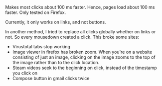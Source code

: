 Makes most clicks about 100 ms faster. Hence, pages load about 100 ms faster. Only tested on Firefox.

Currently, it only works on links, and not buttons.

In another method, I tried to replace all clicks globally whether on links or not. So every mousedown created a click. This broke some sites:
* Virustotal tabs stop working
* Image viewer in firefox has broken zoom. When you're on a website consisting of just an image, clicking on the image zooms to the top of the image rather than to the click location.
* Steam videos seek to the beginning on click, instead of the timestamp you click on
* Compose button in gmail clicks twice
